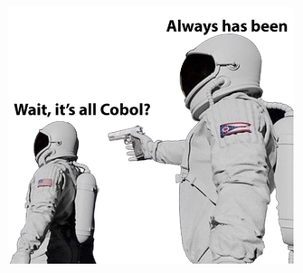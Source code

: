 <p align="center">
  <img src="https://raw.githubusercontent.com/OOQQ/OOQQ/master/img/readmeSplash.png"/></a>
</p>
